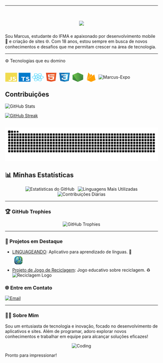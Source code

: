 
---

<h1 align="center">
<img src="https://readme-typing-svg.herokuapp.com/?font=Righteous&size=35&center=true&vCenter=true&width=500&height=70&duration=4000&lines=olá!+👋;+me+chamo+Marcus!;" />
</h1>

Sou Marcus, estudante do IFMA e apaixonado por desenvolvimento mobile 📱 e criação de sites 🌐. Com 18 anos, estou sempre em busca de novos conhecimentos e desafios que me permitam crescer na área de tecnologia.

---

⚙️ Tecnologias que eu domino
<div style="display: inline_block"><br> <img align="center" alt="Marcus-Js" height="30" width="40" src="https://raw.githubusercontent.com/devicons/devicon/master/icons/javascript/javascript-plain.svg"> <img align="center" alt="Marcus-Ts" height="30" width="40" src="https://raw.githubusercontent.com/devicons/devicon/master/icons/typescript/typescript-plain.svg"> <img align="center" alt="Marcus-React" height="30" width="40" src="https://raw.githubusercontent.com/devicons/devicon/master/icons/react/react-original.svg"> <img align="center" alt="Marcus-HTML" height="30" width="40" src="https://raw.githubusercontent.com/devicons/devicon/master/icons/html5/html5-original.svg"> <img align="center" alt="Marcus-CSS" height="30" width="40" src="https://raw.githubusercontent.com/devicons/devicon/master/icons/css3/css3-original.svg"> <img align="center" alt="Marcus-Node" height="30" width="40" src="https://raw.githubusercontent.com/devicons/devicon/master/icons/nodejs/nodejs-original.svg"> <img align="center" alt="Marcus-Firebase" height="30" width="40" src="https://raw.githubusercontent.com/devicons/devicon/master/icons/firebase/firebase-plain.svg"> <img align="center" alt="Marcus-Expo" height="30" width="40" src="https://avatars.githubusercontent.com/u/12504344?s=200&v=4"> </div>


## Contribuições
![GitHub Stats](https://github-readme-stats.vercel.app/api?username=MarcusStudios&theme=transparent&bg_color=000&border_color=30A3DC&show_icons=true&icon_color=30A3DC&title_color=E94D5F&text_color=FFF)

[![GitHub Streak](https://streak-stats.demolab.com/?user=MarcusStudios&theme=bear&background=000&border=30A3DC&dates=FFF)](https://git.io/streak-stats)

<br/>


<picture>
  <source media="(prefers-color-scheme: dark)" srcset="https://github.com/Arawns1/Arawns1/blob/output/dark.svg">
  <source media="(prefers-color-scheme: light)" srcset="https://github.com/Arawns1/Arawns1/blob/output/light.svg">
  <img alt="Mostra uma cobra comendo commits" src="https://github.com/Arawns1/Arawns1/blob/output/dark.svg">
</picture>

<br/>


## 📊 Minhas Estatísticas
<div align="center">
  <img src="https://github-readme-stats.vercel.app/api?username=MarcusStudios&show_icons=true&theme=graywhite" width="400px" alt="Estatísticas do GitHub">&nbsp;&nbsp;
  <img src="https://github-readme-stats.vercel.app/api/top-langs/?username=MarcusStudios&layout=compact&theme=graywhite" width="335px" alt="Linguagens Mais Utilizadas">
</div>

<div align="center">
  <img src="https://github-readme-streak-stats.herokuapp.com/?user=MarcusStudios&theme=graywhite" width="400px" alt="Contribuições Diárias">
</div>


---

### 🏆 GitHub Trophies
<div align="center">
  <img src="https://github-profile-trophy.vercel.app/?username=MarcusStudios&theme=graywhite&no-frame=true&column=4" alt="GitHub Trophies">
</div>


---

### 📌 Projetos em Destaque
- [LINGUAGEANDO](https://github.com/MarcusStudios/linguageando): Aplicativo para aprendizado de línguas. 🌟  
  <img src="https://github.com/MarcusStudios/Linguageando/blob/main/src/assets/logo.png?raw=true" width="40" height="40" alt="LINGUAGEANDO Logo"/>  
- [Projeto de Jogo de Reciclagem](https://github.com/MarcusStudios/reciclagem-jogo): Jogo educativo sobre reciclagem. ♻️  
  <img src="https://thumbs.dreamstime.com/b/ecology-logo-environmental-label-green-leaves-tree-drop-water-37248254.jpg" width="40" height="40" alt="Reciclagem Logo"/>

### 🌐 Entre em Contato
[![Email](https://img.shields.io/badge/-Email-red?style=flat-square&logo=gmail&logoColor=white)](mailto:marcuseduardo846@gmail.com)

---

### 👨‍💻 Sobre Mim
Sou um entusiasta de tecnologia e inovação, focado no desenvolvimento de aplicativos e sites. Além de programar, adoro explorar novos conhecimentos e trabalhar em equipe para alcançar soluções eficazes!

<div align="center">
  <img src="https://media.giphy.com/media/qgQUggAC3Pfv687qPC/giphy.gif" width="400px" alt="Coding">
</div>


Pronto para impressionar!
